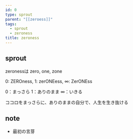 ```yaml
---
id: 0
type: sprout
parent: "[[zeroess]]"
tags:
  - sprout
  - zeroness
title: zeroness
---
```

## sprout
zeronessは
zero, one, zone

0: ZEROness, 1: zerONEess, ∞: ZerONEss

0：まっさら
1：ありのまま
∞：いきる

ココロをまっさらに、ありのままの自分で、人生を生き抜ける

## note
- 最初の言芽
